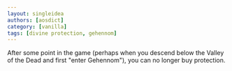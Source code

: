 ```yaml
---
layout: singleidea
authors: [aosdict]
category: [vanilla]
tags: [divine protection, gehennom]
---
```

After some point in the game (perhaps when you descend below the Valley of the Dead and first "enter Gehennom"), you can no longer buy protection.
